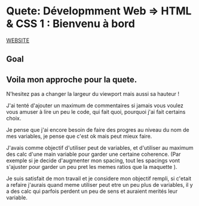 

# Quete: Dévelopmment Web => HTML & CSS 1 : Bienvenu à bord

[WEBSITE](https://dodeun.github.io/HTML-CSS-Bienvenue_a_bord/)

## Goal

## Voila mon approche pour la quete.

N'hesitez pas a changer la largeur du viewport mais aussi sa hauteur !

J'ai tenté d'ajouter un maximum de commentaires si jamais vous voulez vous amuser à lire un peu le code, qui fait quoi, pourquoi j'ai fait certains choix.

Je pense que j'ai encore besoin de faire des progres au niveau du nom de mes variables, je pense que c'est ok mais peut mieux faire.

J'avais comme objectif d'utiliser peut de variables, et d'utiliser au maximum des calc d'une main variable pour garder une certaine coherence. (Par exemple si je decide d'augmenter mon spacing, tout les spacings vont s'ajuster pour garder un peu pret les memes ratios que la maquette ).

Je suis satisfait de mon travail et je considere mon objectif rempli, si c'etait a refaire j'aurais quand meme utiliser peut etre un peu plus de variables, il y a des calc qui parfois perdent un peu de sens et auraient merités leur variable.
